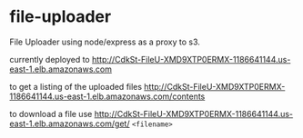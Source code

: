 # file-uploader
File Uploader using node/express as a proxy to s3. 

currently deployed to 
http://CdkSt-FileU-XMD9XTP0ERMX-1186641144.us-east-1.elb.amazonaws.com

to get a listing of the uploaded files 
http://CdkSt-FileU-XMD9XTP0ERMX-1186641144.us-east-1.elb.amazonaws.com/contents

to download a file use 
http://CdkSt-FileU-XMD9XTP0ERMX-1186641144.us-east-1.elb.amazonaws.com/get/ `<filename>`
